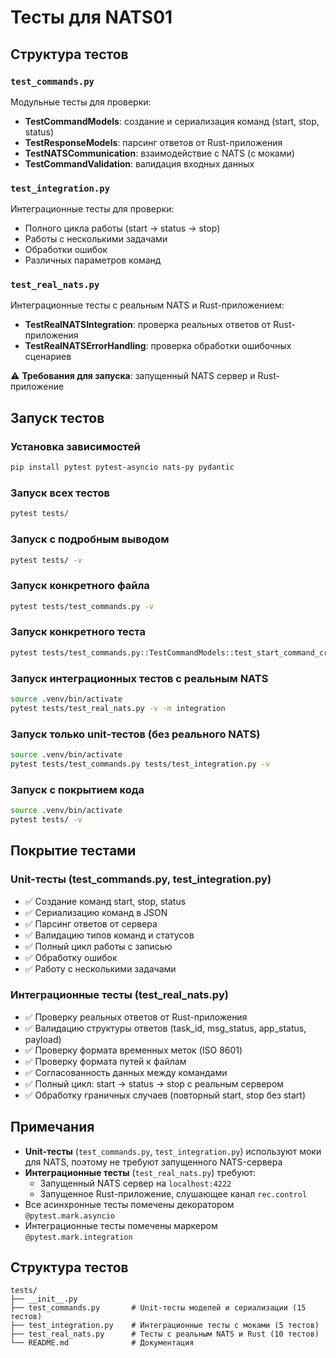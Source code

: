 # Тесты для NATS01

## Структура тестов

### `test_commands.py`
Модульные тесты для проверки:
- **TestCommandModels**: создание и сериализация команд (start, stop, status)
- **TestResponseModels**: парсинг ответов от Rust-приложения
- **TestNATSCommunication**: взаимодействие с NATS (с моками)
- **TestCommandValidation**: валидация входных данных

### `test_integration.py`
Интеграционные тесты для проверки:
- Полного цикла работы (start → status → stop)
- Работы с несколькими задачами
- Обработки ошибок
- Различных параметров команд

### `test_real_nats.py`
Интеграционные тесты с реальным NATS и Rust-приложением:
- **TestRealNATSIntegration**: проверка реальных ответов от Rust-приложения
- **TestRealNATSErrorHandling**: проверка обработки ошибочных сценариев

⚠️ **Требования для запуска**: запущенный NATS сервер и Rust-приложение

## Запуск тестов

### Установка зависимостей
```bash
pip install pytest pytest-asyncio nats-py pydantic
```

### Запуск всех тестов
```bash
pytest tests/
```

### Запуск с подробным выводом
```bash
pytest tests/ -v
```

### Запуск конкретного файла
```bash
pytest tests/test_commands.py -v
```

### Запуск конкретного теста
```bash
pytest tests/test_commands.py::TestCommandModels::test_start_command_creation -v
```

### Запуск интеграционных тестов с реальным NATS
```bash
source .venv/bin/activate
pytest tests/test_real_nats.py -v -m integration
```

### Запуск только unit-тестов (без реального NATS)
```bash
source .venv/bin/activate
pytest tests/test_commands.py tests/test_integration.py -v
```

### Запуск с покрытием кода
```bash
source .venv/bin/activate
pytest tests/ -v
```

## Покрытие тестами

### Unit-тесты (test_commands.py, test_integration.py)
- ✅ Создание команд start, stop, status
- ✅ Сериализацию команд в JSON
- ✅ Парсинг ответов от сервера
- ✅ Валидацию типов команд и статусов
- ✅ Полный цикл работы с записью
- ✅ Обработку ошибок
- ✅ Работу с несколькими задачами

### Интеграционные тесты (test_real_nats.py)
- ✅ Проверку реальных ответов от Rust-приложения
- ✅ Валидацию структуры ответов (task_id, msg_status, app_status, payload)
- ✅ Проверку формата временных меток (ISO 8601)
- ✅ Проверку формата путей к файлам
- ✅ Согласованность данных между командами
- ✅ Полный цикл: start → status → stop с реальным сервером
- ✅ Обработку граничных случаев (повторный start, stop без start)

## Примечания

- **Unit-тесты** (`test_commands.py`, `test_integration.py`) используют моки для NATS, поэтому не требуют запущенного NATS-сервера
- **Интеграционные тесты** (`test_real_nats.py`) требуют:
  - Запущенный NATS сервер на `localhost:4222`
  - Запущенное Rust-приложение, слушающее канал `rec.control`
- Все асинхронные тесты помечены декоратором `@pytest.mark.asyncio`
- Интеграционные тесты помечены маркером `@pytest.mark.integration`

## Структура тестов

```
tests/
├── __init__.py
├── test_commands.py       # Unit-тесты моделей и сериализации (15 тестов)
├── test_integration.py    # Интеграционные тесты с моками (5 тестов)
├── test_real_nats.py      # Тесты с реальным NATS и Rust (10 тестов)
└── README.md              # Документация
```

